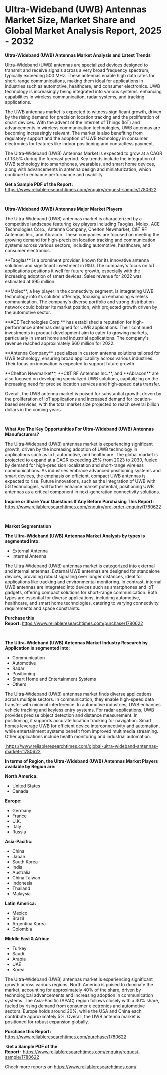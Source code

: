 <p><h1>Ultra-Wideband (UWB) Antennas Market Size, Market Share and Global Market Analysis Report, 2025 - 2032</h1></p><p><strong>Ultra-Wideband (UWB) Antennas Market Analysis and Latest Trends</strong></p>
<p><p>Ultra-Wideband (UWB) antennas are specialized devices designed to transmit and receive signals across a very broad frequency spectrum, typically exceeding 500 MHz. These antennas enable high data rates for short-range communications, making them ideal for applications in industries such as automotive, healthcare, and consumer electronics. UWB technology is increasingly being integrated into various systems, enhancing capabilities in wireless communication, radar systems, and tracking applications.</p><p>The UWB antennas market is expected to witness significant growth, driven by the rising demand for precision location tracking and the proliferation of smart devices. With the advent of the Internet of Things (IoT) and advancements in wireless communication technologies, UWB antennas are becoming increasingly relevant. The market is also benefiting from regulatory support and the adoption of UWB technology in consumer electronics for features like indoor positioning and contactless payment.</p><p>The Ultra-Wideband (UWB) Antennas Market is expected to grow at a CAGR of 13.5% during the forecast period. Key trends include the integration of UWB technology into smartphones, wearables, and smart home devices, along with advancements in antenna design and miniaturization, which continue to enhance performance and usability.</p></p>
<p><strong>Get a Sample PDF of the Report:&nbsp;</strong> <a href="https://www.reliableresearchtimes.com/enquiry/request-sample/1780622?utm_campaign=2193&utm_medium=2&utm_source=Github&utm_content=ia&utm_term=25032025&utm_id=ultra-wideband-uwb-antennas">https://www.reliableresearchtimes.com/enquiry/request-sample/1780622</a></p>
<p>&nbsp;</p>
<p><strong>Ultra-Wideband (UWB) Antennas Major Market Players</strong></p>
<p><p>The Ultra-Wideband (UWB) antennas market is characterized by a competitive landscape featuring key players including Taoglas, Molex, ACE Technologies Corp., Antenna Company, Chelton Newmarket, C&T RF Antennas Inc., and Abracon. These companies are focused on meeting the growing demand for high-precision location tracking and communication systems across various sectors, including automotive, healthcare, and consumer electronics.</p><p>**Taoglas** is a prominent provider, known for its innovative antenna solutions and significant investment in R&D. The company's focus on IoT applications positions it well for future growth, especially with the increasing adoption of smart devices. Sales revenue for 2022 was estimated at $95 million.</p><p>**Molex**, a key player in the connectivity segment, is integrating UWB technology into its solution offerings, focusing on enhancing wireless communication. The company's diverse portfolio and strong distribution network could bolster its market position, with projected growth driven by the automotive sector.</p><p>**ACE Technologies Corp.** has established a reputation for high-performance antennas designed for UWB applications. Their continued investments in product development aim to cater to growing markets, particularly in smart home and industrial applications. The company's revenue reached approximately $60 million for 2022.</p><p>**Antenna Company** specializes in custom antenna solutions tailored for UWB technology, ensuring broad applicability across various industries. Their focus on innovation is expected to support future growth.</p><p>**Chelton Newmarket**, **C&T RF Antennas Inc.**, and **Abracon** are also focused on developing specialized UWB solutions, capitalizing on the increasing need for precise location services and high-speed data transfer.</p><p>Overall, the UWB antenna market is poised for substantial growth, driven by the proliferation of IoT applications and increased demand for location-based services, with the total market size projected to reach several billion dollars in the coming years.</p></p>
<p>&nbsp;</p>
<p><strong>What Are The Key Opportunities For Ultra-Wideband (UWB) Antennas Manufacturers?</strong></p>
<p><p>The Ultra-Wideband (UWB) antennas market is experiencing significant growth, driven by the increasing adoption of UWB technology in applications such as IoT, automotive, and healthcare. The global market is projected to expand at a CAGR exceeding 25% from 2023 to 2030, fueled by demand for high-precision localization and short-range wireless communications. As industries embrace advanced positioning systems and smart devices, the emphasis on efficient, compact UWB antennas is expected to rise. Future innovations, such as the integration of UWB with 5G technologies, will further enhance market potential, positioning UWB antennas as a critical component in next-generation connectivity solutions.</p></p>
<p><strong>Inquire or Share Your Questions If Any Before Purchasing This Report:</strong> <a href="https://www.reliableresearchtimes.com/enquiry/pre-order-enquiry/1780622?utm_campaign=2193&utm_medium=2&utm_source=Github&utm_content=ia&utm_term=25032025&utm_id=ultra-wideband-uwb-antennas">https://www.reliableresearchtimes.com/enquiry/pre-order-enquiry/1780622</a></p>
<p>&nbsp;</p>
<p><strong>Market Segmentation</strong></p>
<p><strong>The Ultra-Wideband (UWB) Antennas Market Analysis by types is segmented into:</strong></p>
<p><ul><li>External Antenna</li><li>Internal Antenna</li></ul></p>
<p><p>The Ultra-Wideband (UWB) antennas market is categorized into external and internal antennas. External UWB antennas are designed for standalone devices, providing robust signaling over longer distances, ideal for applications like tracking and environmental monitoring. In contrast, internal UWB antennas are integrated into devices such as smartphones and IoT gadgets, offering compact solutions for short-range communication. Both types are essential for diverse applications, including automotive, healthcare, and smart home technologies, catering to varying connectivity requirements and space constraints.</p></p>
<p><strong>Purchase this Report:&nbsp;</strong><a href="https://www.reliableresearchtimes.com/purchase/1780622?utm_campaign=2193&utm_medium=2&utm_source=Github&utm_content=ia&utm_term=25032025&utm_id=ultra-wideband-uwb-antennas">https://www.reliableresearchtimes.com/purchase/1780622</a></p>
<p>&nbsp;</p>
<p><strong>The Ultra-Wideband (UWB) Antennas Market Industry Research by Application is segmented into:</strong></p>
<p><ul><li>Communication</li><li>Automotive</li><li>Radar</li><li>Positioning</li><li>Smart Home and Entertainment Systems</li><li>Others</li></ul></p>
<p><p>The Ultra-Wideband (UWB) antennas market finds diverse applications across multiple sectors. In communication, they enable high-speed data transfer with minimal interference. In automotive industries, UWB enhances vehicle tracking and keyless entry systems. For radar applications, UWB provides precise object detection and distance measurement. In positioning, it supports accurate location tracking for navigation. Smart homes leverage UWB for efficient device interconnectivity and automation, while entertainment systems benefit from improved multimedia streaming. Other applications include health monitoring and industrial automation.</p></p>
<p><a href="https://www.reliableresearchtimes.com/global-ultra-wideband-antennas-market-r1780622?utm_campaign=2193&utm_medium=2&utm_source=Github&utm_content=ia&utm_term=25032025&utm_id=ultra-wideband-uwb-antennas">&nbsp;https://www.reliableresearchtimes.com/global-ultra-wideband-antennas-market-r1780622</a></p>
<p><strong>In terms of Region, the Ultra-Wideband (UWB) Antennas Market Players available by Region are:</strong></p>
<p>
    <p> <strong> North America: </strong>
        <ul>
            <li>United States</li>
            <li>Canada</li>
        </ul>
        </p> 
    <p> <strong> Europe: </strong>
        <ul>
            <li>Germany</li>
            <li>France</li>
            <li>U.K.</li>
            <li>Italy</li>
            <li>Russia</li>
        </ul>
        </p> 
    <p> <strong> Asia-Pacific: </strong>
        <ul>
            <li>China</li>
            <li>Japan</li>
            <li>South Korea</li>
            <li>India</li>
            <li>Australia</li>
            <li>China Taiwan</li>
            <li>Indonesia</li>
            <li>Thailand</li>
            <li>Malaysia</li>
        </ul>
        </p> 
    <p> <strong> Latin America: </strong>
        <ul>
            <li>Mexico</li>
            <li>Brazil</li>
            <li>Argentina Korea</li>
            <li>Colombia</li>
        </ul>
        </p> 
    <p> <strong> Middle East & Africa: </strong>
        <ul>
            <li>Turkey</li>
            <li>Saudi</li>
            <li>Arabia</li>
            <li>UAE</li>
            <li>Korea</li>
        </ul>
    </p>
    </p>
<p><p>The Ultra-Wideband (UWB) antennas market is experiencing significant growth across various regions. North America is poised to dominate the market, accounting for approximately 40% of the share, driven by technological advancements and increasing adoption in communication systems. The Asia-Pacific (APAC) region follows closely with a 30% share, fueled by rising demand from consumer electronics and automotive sectors. Europe holds around 20%, while the USA and China each contribute approximately 5%. Overall, the UWB antenna market is positioned for robust expansion globally.</p></p>
<p><strong>Purchase this Report: </strong><a href="https://www.reliableresearchtimes.com/purchase/1780622?utm_campaign=2193&utm_medium=2&utm_source=Github&utm_content=ia&utm_term=25032025&utm_id=ultra-wideband-uwb-antennas">https://www.reliableresearchtimes.com/purchase/1780622</a></p>
<p>&nbsp;<strong>Get a Sample PDF of the Report:&nbsp;&nbsp;</strong><a href="https://www.reliableresearchtimes.com/enquiry/request-sample/1780622?utm_campaign=2193&utm_medium=2&utm_source=Github&utm_content=ia&utm_term=25032025&utm_id=ultra-wideband-uwb-antennas">https://www.reliableresearchtimes.com/enquiry/request-sample/1780622</a></p>
<p><strong></strong></p>
<p>Check more reports on <a href="https://www.reliableresearchtimes.com/?utm_campaign=2193&utm_medium=2&utm_source=Github&utm_content=ia&utm_term=25032025&utm_id=ultra-wideband-uwb-antennas">https://www.reliableresearchtimes.com/</a></p>
